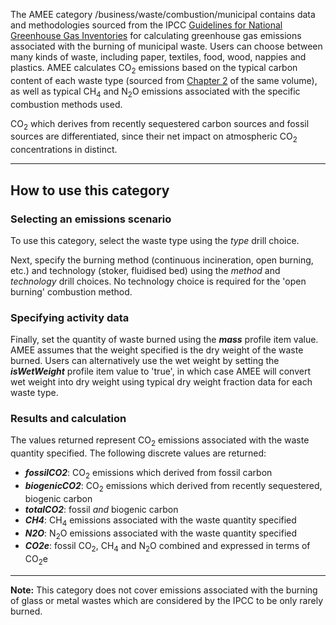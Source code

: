 The AMEE category /business/waste/combustion/municipal contains data and
methodologies sourced from the IPCC [Guidelines for National Greenhouse
Gas
Inventories](http://www.ipcc-nggip.iges.or.jp/public/2006gl/pdf/5_Volume5/V5_5_Ch5_IOB.pdf)
for calculating greenhouse gas emissions associated with the burning of
municipal waste. Users can choose between many kinds of waste, including
paper, textiles, food, wood, nappies and plastics. AMEE calculates
CO<sub>2</sub> emissions based on the typical carbon content of each waste type
(sourced from
[Chapter 2](http://www.ipcc-nggip.iges.or.jp/public/2006gl/pdf/5_Volume5/V5_2_Ch2_Waste_Data.pdf%20)
of the same volume), as well as typical CH<sub>4</sub> and N<sub>2</sub>O emissions
associated with the specific combustion methods used.

CO<sub>2</sub> which derives from recently sequestered carbon sources and
fossil sources are differentiated, since their net impact on atmospheric
CO<sub>2</sub> concentrations in distinct.

-----

## How to use this category

### Selecting an emissions scenario

To use this category, select the waste type using the *type* drill
choice.

Next, specify the burning method (continuous incineration, open burning,
etc.) and technology (stoker, fluidised bed) using the *method* and
*technology* drill choices. No technology choice is required for the
'open burning' combustion method.

### Specifying activity data

Finally, set the quantity of waste burned using the ***mass*** profile
item value. AMEE assumes that the weight specified is the dry weight of
the waste burned. Users can alternatively use the wet weight by setting
the ***isWetWeight*** profile item value to 'true', in which case AMEE
will convert wet weight into dry weight using typical dry weight
fraction data for each waste type.

### Results and calculation

The values returned represent CO<sub>2</sub> emissions associated with the
waste quantity specified. The following discrete values are returned:

  - ***fossilCO2***: CO<sub>2</sub> emissions which derived from fossil carbon
  - ***biogenicCO2***: CO<sub>2</sub> emissions which derived from recently
    sequestered, biogenic carbon
  - ***totalCO2***: fossil *and* biogenic carbon
  - ***CH4***: CH<sub>4</sub> emissions associated with the waste quantity
    specified
  - ***N2O***: N<sub>2</sub>O emissions associated with the waste quantity
    specified
  - ***CO2e***: fossil CO<sub>2</sub>, CH<sub>4</sub> and N<sub>2</sub>O combined and
    expressed in terms of CO<sub>2</sub>e

-----

**Note:** This category does not cover emissions associated with the
burning of glass or metal wastes which are considered by the IPCC to be
only rarely burned.

